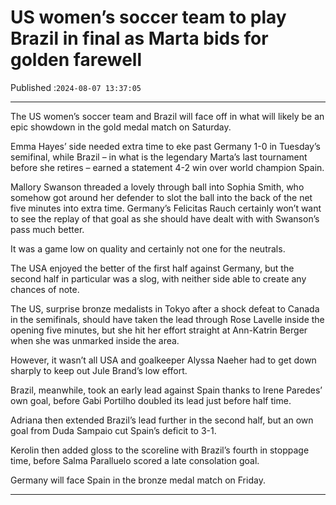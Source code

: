 # US women’s soccer team to play Brazil in final as Marta bids for golden farewell

Published :`2024-08-07 13:37:05`

---

The US women’s soccer team and Brazil will face off in what will likely be an epic showdown in the gold medal match on Saturday.

Emma Hayes’ side needed extra time to eke past Germany 1-0 in Tuesday’s semifinal, while Brazil – in what is the legendary Marta’s last tournament before she retires – earned a statement 4-2 win over world champion Spain.

Mallory Swanson threaded a lovely through ball into Sophia Smith, who somehow got around her defender to slot the ball into the back of the net five minutes into extra time. Germany’s Felicitas Rauch certainly won’t want to see the replay of that goal as she should have dealt with with Swanson’s pass much better.

It was a game low on quality and certainly not one for the neutrals.

The USA enjoyed the better of the first half against Germany, but the second half in particular was a slog, with neither side able to create any chances of note.

The US, surprise bronze medalists in Tokyo after a shock defeat to Canada in the semifinals, should have taken the lead through Rose Lavelle inside the opening five minutes, but she hit her effort straight at Ann-Katrin Berger when she was unmarked inside the area.

However, it wasn’t all USA and goalkeeper Alyssa Naeher had to get down sharply to keep out Jule Brand’s low effort.

Brazil, meanwhile, took an early lead against Spain thanks to Irene Paredes’ own goal, before Gabi Portilho doubled its lead just before half time.

Adriana then extended Brazil’s lead further in the second half, but an own goal from Duda Sampaio cut Spain’s deficit to 3-1.

Kerolin then added gloss to the scoreline with Brazil’s fourth in stoppage time, before Salma Paralluelo scored a late consolation goal.

Germany will face Spain in the bronze medal match on Friday.

---

